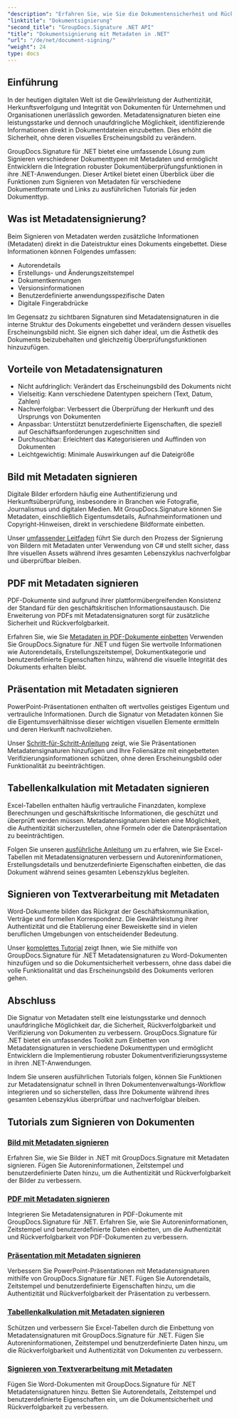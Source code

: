 ```yaml
---
"description": "Erfahren Sie, wie Sie die Dokumentensicherheit und Rückverfolgbarkeit verbessern, indem Sie mit GroupDocs.Signature für .NET Metadatensignaturen in verschiedene Dateiformate einbetten. Umfassende Tutorials für PDF-, Word-, Excel-, PowerPoint- und Bilddateien."
"linktitle": "Dokumentsignierung"
"second_title": "GroupDocs.Signature .NET API"
"title": "Dokumentsignierung mit Metadaten in .NET"
"url": "/de/net/document-signing/"
"weight": 24
type: docs
---
```

## Einführung

In der heutigen digitalen Welt ist die Gewährleistung der Authentizität, Herkunftsverfolgung und Integrität von Dokumenten für Unternehmen und Organisationen unerlässlich geworden. Metadatensignaturen bieten eine leistungsstarke und dennoch unaufdringliche Möglichkeit, identifizierende Informationen direkt in Dokumentdateien einzubetten. Dies erhöht die Sicherheit, ohne deren visuelles Erscheinungsbild zu verändern.

GroupDocs.Signature für .NET bietet eine umfassende Lösung zum Signieren verschiedener Dokumenttypen mit Metadaten und ermöglicht Entwicklern die Integration robuster Dokumentüberprüfungsfunktionen in ihre .NET-Anwendungen. Dieser Artikel bietet einen Überblick über die Funktionen zum Signieren von Metadaten für verschiedene Dokumentformate und Links zu ausführlichen Tutorials für jeden Dokumenttyp.

## Was ist Metadatensignierung?

Beim Signieren von Metadaten werden zusätzliche Informationen (Metadaten) direkt in die Dateistruktur eines Dokuments eingebettet. Diese Informationen können Folgendes umfassen:

- Autorendetails
- Erstellungs- und Änderungszeitstempel
- Dokumentkennungen
- Versionsinformationen
- Benutzerdefinierte anwendungsspezifische Daten
- Digitale Fingerabdrücke

Im Gegensatz zu sichtbaren Signaturen sind Metadatensignaturen in die interne Struktur des Dokuments eingebettet und verändern dessen visuelles Erscheinungsbild nicht. Sie eignen sich daher ideal, um die Ästhetik des Dokuments beizubehalten und gleichzeitig Überprüfungsfunktionen hinzuzufügen.

## Vorteile von Metadatensignaturen

- Nicht aufdringlich: Verändert das Erscheinungsbild des Dokuments nicht
- Vielseitig: Kann verschiedene Datentypen speichern (Text, Datum, Zahlen)
- Nachverfolgbar: Verbessert die Überprüfung der Herkunft und des Ursprungs von Dokumenten
- Anpassbar: Unterstützt benutzerdefinierte Eigenschaften, die speziell auf Geschäftsanforderungen zugeschnitten sind
- Durchsuchbar: Erleichtert das Kategorisieren und Auffinden von Dokumenten
- Leichtgewichtig: Minimale Auswirkungen auf die Dateigröße

## Bild mit Metadaten signieren

Digitale Bilder erfordern häufig eine Authentifizierung und Herkunftsüberprüfung, insbesondere in Branchen wie Fotografie, Journalismus und digitalen Medien. Mit GroupDocs.Signature können Sie Metadaten, einschließlich Eigentumsdetails, Aufnahmeinformationen und Copyright-Hinweisen, direkt in verschiedene Bildformate einbetten.

Unser [umfassender Leitfaden](./sign-image-with-metadata/) führt Sie durch den Prozess der Signierung von Bildern mit Metadaten unter Verwendung von C# und stellt sicher, dass Ihre visuellen Assets während ihres gesamten Lebenszyklus nachverfolgbar und überprüfbar bleiben.

## PDF mit Metadaten signieren

PDF-Dokumente sind aufgrund ihrer plattformübergreifenden Konsistenz der Standard für den geschäftskritischen Informationsaustausch. Die Erweiterung von PDFs mit Metadatensignaturen sorgt für zusätzliche Sicherheit und Rückverfolgbarkeit.

Erfahren Sie, wie Sie [Metadaten in PDF-Dokumente einbetten](./sign-pdf-with-metadata/) Verwenden Sie GroupDocs.Signature für .NET und fügen Sie wertvolle Informationen wie Autorendetails, Erstellungszeitstempel, Dokumentkategorie und benutzerdefinierte Eigenschaften hinzu, während die visuelle Integrität des Dokuments erhalten bleibt.

## Präsentation mit Metadaten signieren

PowerPoint-Präsentationen enthalten oft wertvolles geistiges Eigentum und vertrauliche Informationen. Durch die Signatur von Metadaten können Sie die Eigentumsverhältnisse dieser wichtigen visuellen Elemente ermitteln und deren Herkunft nachvollziehen.

Unser [Schritt-für-Schritt-Anleitung](./sign-presentation-with-metadata/) zeigt, wie Sie Präsentationen Metadatensignaturen hinzufügen und Ihre Foliensätze mit eingebetteten Verifizierungsinformationen schützen, ohne deren Erscheinungsbild oder Funktionalität zu beeinträchtigen.

## Tabellenkalkulation mit Metadaten signieren

Excel-Tabellen enthalten häufig vertrauliche Finanzdaten, komplexe Berechnungen und geschäftskritische Informationen, die geschützt und überprüft werden müssen. Metadatensignaturen bieten eine Möglichkeit, die Authentizität sicherzustellen, ohne Formeln oder die Datenpräsentation zu beeinträchtigen.

Folgen Sie unseren [ausführliche Anleitung](./sign-spreadsheet-with-metadata/) um zu erfahren, wie Sie Excel-Tabellen mit Metadatensignaturen verbessern und Autoreninformationen, Erstellungsdetails und benutzerdefinierte Eigenschaften einbetten, die das Dokument während seines gesamten Lebenszyklus begleiten.

## Signieren von Textverarbeitung mit Metadaten

Word-Dokumente bilden das Rückgrat der Geschäftskommunikation, Verträge und formellen Korrespondenz. Die Gewährleistung ihrer Authentizität und die Etablierung einer Beweiskette sind in vielen beruflichen Umgebungen von entscheidender Bedeutung.

Unser [komplettes Tutorial](./sign-word-processing-with-metadata/) zeigt Ihnen, wie Sie mithilfe von GroupDocs.Signature für .NET Metadatensignaturen zu Word-Dokumenten hinzufügen und so die Dokumentsicherheit verbessern, ohne dass dabei die volle Funktionalität und das Erscheinungsbild des Dokuments verloren gehen.

## Abschluss

Die Signatur von Metadaten stellt eine leistungsstarke und dennoch unaufdringliche Möglichkeit dar, die Sicherheit, Rückverfolgbarkeit und Verifizierung von Dokumenten zu verbessern. GroupDocs.Signature für .NET bietet ein umfassendes Toolkit zum Einbetten von Metadatensignaturen in verschiedene Dokumenttypen und ermöglicht Entwicklern die Implementierung robuster Dokumentverifizierungssysteme in ihren .NET-Anwendungen.

Indem Sie unseren ausführlichen Tutorials folgen, können Sie Funktionen zur Metadatensignatur schnell in Ihren Dokumentenverwaltungs-Workflow integrieren und so sicherstellen, dass Ihre Dokumente während ihres gesamten Lebenszyklus überprüfbar und nachverfolgbar bleiben.

## Tutorials zum Signieren von Dokumenten
### [Bild mit Metadaten signieren](./sign-image-with-metadata/)
Erfahren Sie, wie Sie Bilder in .NET mit GroupDocs.Signature mit Metadaten signieren. Fügen Sie Autoreninformationen, Zeitstempel und benutzerdefinierte Daten hinzu, um die Authentizität und Rückverfolgbarkeit der Bilder zu verbessern.

### [PDF mit Metadaten signieren](./sign-pdf-with-metadata/)
Integrieren Sie Metadatensignaturen in PDF-Dokumente mit GroupDocs.Signature für .NET. Erfahren Sie, wie Sie Autoreninformationen, Zeitstempel und benutzerdefinierte Daten einbetten, um die Authentizität und Rückverfolgbarkeit von PDF-Dokumenten zu verbessern.

### [Präsentation mit Metadaten signieren](./sign-presentation-with-metadata/)
Verbessern Sie PowerPoint-Präsentationen mit Metadatensignaturen mithilfe von GroupDocs.Signature für .NET. Fügen Sie Autorendetails, Zeitstempel und benutzerdefinierte Eigenschaften hinzu, um die Authentizität und Rückverfolgbarkeit der Präsentation zu verbessern.

### [Tabellenkalkulation mit Metadaten signieren](./sign-spreadsheet-with-metadata/)
Schützen und verbessern Sie Excel-Tabellen durch die Einbettung von Metadatensignaturen mit GroupDocs.Signature für .NET. Fügen Sie Autoreninformationen, Zeitstempel und benutzerdefinierte Daten hinzu, um die Rückverfolgbarkeit und Authentizität von Dokumenten zu verbessern.

### [Signieren von Textverarbeitung mit Metadaten](./sign-word-processing-with-metadata/)
Fügen Sie Word-Dokumenten mit GroupDocs.Signature für .NET Metadatensignaturen hinzu. Betten Sie Autorendetails, Zeitstempel und benutzerdefinierte Eigenschaften ein, um die Dokumentsicherheit und Rückverfolgbarkeit zu verbessern.